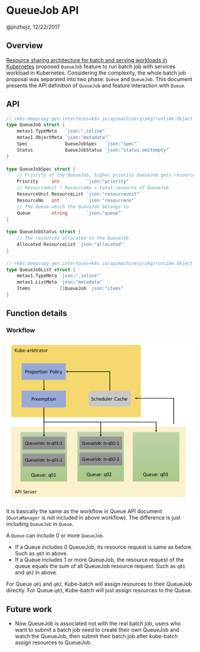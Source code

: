# QueueJob API

@jinzhejz, 12/22/2017

## Overview
[Resource sharing architecture for batch and serving workloads in Kubernetes](https://docs.google.com/document/d/1-H2hnZap7gQivcSU-9j4ZrJ8wE_WwcfOkTeAGjzUyLA/edit#) proposed
`QueueJob` feature to run batch job with services workload in Kubernetes. Considering the complexity, the whole batch job proposal was separated into two phase: `Queue` and `QueueJob`. This document presents the API definition of `QueueJob` and feature interaction with `Queue`.

## API
```go
// +k8s:deepcopy-gen:interfaces=k8s.io/apimachinery/pkg/runtime.Object
type QueueJob struct {
	metav1.TypeMeta   `json:",inline"`
	metav1.ObjectMeta `json:"metadata"`
	Spec              QueueJobSpec   `json:"spec"`
	Status            QueueJobStatus `json:"status,omitempty"`
}

type QueueJobSpec struct {
	// Priority of the QueueJob, higher priority QueueJob gets resources first
	Priority     int          `json:"priority"`
	// ResourceUnit * ResourceNo = total resource of QueueJob
	ResourceUnit ResourceList `json:"resourceunit"`
	ResourceNo   int          `json:"resourceno"`
	// The Queue which the QueueJob belongs to
	Queue        string       `json:"queue"`
}

type QueueJobStatus struct {
	// The resources allocated to the QueueJob
	Allocated ResourceList `json:"allocated"`
}

// +k8s:deepcopy-gen:interfaces=k8s.io/apimachinery/pkg/runtime.Object
type QueueJobList struct {
	metav1.TypeMeta `json:",inline"`
	metav1.ListMeta `json:"metadata"`
	Items           []QueueJob `json:"items"`
}
```

## Function details
### Workflow
![workflow](../images/queuejob.jpg)

It is basically the same as the workflow in Queue API document (`QuotaManager` is not included in above workflow). The difference is just including `QueueJob` in `Queue`.

A `Queue` can include 0 or more `QueueJob`. 

* If a Queue includes 0 QueueJob, its resource request is same as before. Such as `q03` in above.
* If a Queue includes 1 or more QueueJob, the resource request of the queue equals the sum of all QueueJob resource request. Such as `q01` and `q02` in above.

For Queue `q01` and `q02`, Kube-batch will assign resources to their QueueJob directly.
For Queue `q03`, Kube-batch will just assign resources to the Queue.

## Future work
* Now QueueJob is associated not with the real batch job, users who want to submit a batch job need to create their own QueueJob and watch the QueueJob, then submit their batch job after kube-batch assign resources to QueueJob.